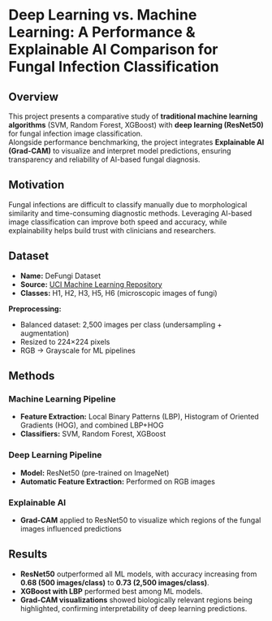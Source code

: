 # Deep Learning vs. Machine Learning: A Performance & Explainable AI Comparison for Fungal Infection Classification  

## Overview  

This project presents a comparative study of **traditional machine learning algorithms** (SVM, Random Forest, XGBoost) with **deep learning (ResNet50)** for fungal infection image classification.  
Alongside performance benchmarking, the project integrates **Explainable AI (Grad-CAM)** to visualize and interpret model predictions, ensuring transparency and reliability of AI-based fungal diagnosis.  

## Motivation  

Fungal infections are difficult to classify manually due to morphological similarity and time-consuming diagnostic methods. Leveraging AI-based image classification can improve both speed and accuracy, while explainability helps build trust with clinicians and researchers.  

## Dataset  

- **Name:** DeFungi Dataset  
- **Source:** [UCI Machine Learning Repository](https://doi.org/10.48550/arXiv.2109.07322)  
- **Classes:** H1, H2, H3, H5, H6 (microscopic images of fungi)  

**Preprocessing:**  
- Balanced dataset: 2,500 images per class (undersampling + augmentation)  
- Resized to 224×224 pixels  
- RGB → Grayscale for ML pipelines  

## Methods  

### Machine Learning Pipeline  
- **Feature Extraction:** Local Binary Patterns (LBP), Histogram of Oriented Gradients (HOG), and combined LBP+HOG  
- **Classifiers:** SVM, Random Forest, XGBoost  

### Deep Learning Pipeline  
- **Model:** ResNet50 (pre-trained on ImageNet)  
- **Automatic Feature Extraction:** Performed on RGB images  

### Explainable AI  
- **Grad-CAM** applied to ResNet50 to visualize which regions of the fungal images influenced predictions  

## Results  

- **ResNet50** outperformed all ML models, with accuracy increasing from **0.68 (500 images/class)** to **0.73 (2,500 images/class)**.  
- **XGBoost with LBP** performed best among ML models.  
- **Grad-CAM visualizations** showed biologically relevant regions being highlighted, confirming interpretability of deep learning predictions.  
